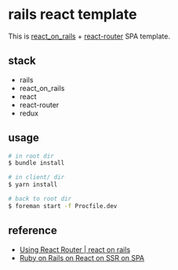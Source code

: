 # rails react template
This is [react_on_rails](https://github.com/shakacode/react_on_rails) + [react-router](https://github.com/ReactTraining/react-router) SPA template.

## stack
- rails
- react_on_rails
- react
- react-router
- redux

## usage

```sh
# in root dir
$ bundle install

# in client/ dir
$ yarn install

# back to root dir
$ foreman start -f Procfile.dev
```

## reference

- [Using React Router | react on rails](https://github.com/shakacode/react_on_rails/blob/master/docs/additional-reading/react-router.md)
- [Ruby on Rails on React on SSR on SPA](http://r7kamura.hatenablog.com/entry/2016/10/10/173610)
